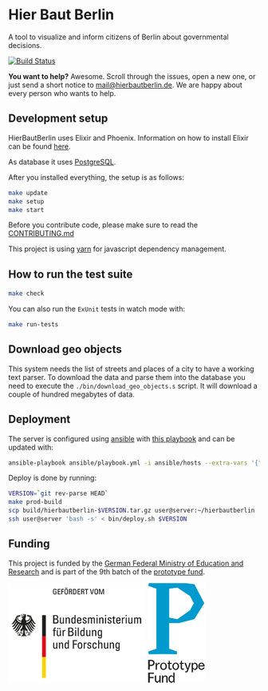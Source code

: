 # Hier Baut Berlin

A tool to visualize and inform citizens of Berlin about governmental decisions.

[![Build Status](https://github.com/hierbautberlin/website/actions/workflows/elixir.yml/badge.svg?branch=main)](https://github.com/HierBautBerlin/website/actions/workflows/elixir.yml)

**You want to help?** Awesome. Scroll through the issues, open a new one, or just send
a short notice to [mail@hierbautberlin.de](mailto:mail@hierbautberlin.de). We are happy about every person who wants to help.

## Development setup

HierBautBerlin uses Elixir and Phoenix. Information on how
to install Elixir can be found [here](http://elixir-lang.org/install.html).

As database it uses [PostgreSQL](http://postgresql.org).

After you installed everything, the setup is as follows:

```bash
make update
make setup
make start
```

Before you contribute code, please make sure to read the [CONTRIBUTING.md](CONTRIBUTING.md)

This project is using [yarn](http://yarnjs.com/) for javascript dependency management.

## How to run the test suite

```bash
make check
```

You can also run the `ExUnit` tests in watch mode with:

```bash
make run-tests
```

## Download geo objects

This system needs the list of streets and places of a city to have a working text parser. To download the data and parse them into the database you need to execute the `./bin/download_geo_objects.s` script. It will download a couple of hundred megabytes of data.

## Deployment

The server is configured using [ansible](https://www.ansible.com/) with [this playbook](/ansible/playbook.yml) and can be updated with:

```bash
ansible-playbook ansible/playbook.yml -i ansible/hosts --extra-vars '{"username": "***********"}'
```

Deploy is done by running:

```bash
VERSION=`git rev-parse HEAD`
make prod-build
scp build/hierbautberlin-$VERSION.tar.gz user@server:~/hierbautberlin
ssh user@server 'bash -s' < bin/deploy.sh $VERSION
```

## Funding

This project is funded by the [German Federal Ministry of Education and Research](http://bmbf.de)
and is part of the 9th batch of the [prototype fund](http://prototypefund.de).

![Logo of the German Federal Ministry of Education and Research](images/support-bmbf.png)
![Prototype Fund Logo](images/support-prototype.png)
